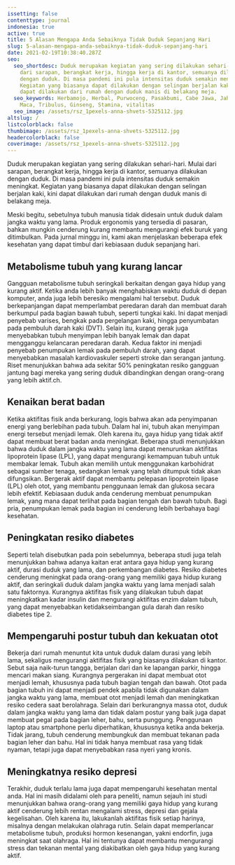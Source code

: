 ```yaml
---
issetting: false
contenttype: journal
indonesia: true
active: true
title: 5 Alasan Mengapa Anda Sebaiknya Tidak Duduk Sepanjang Hari
slug: 5-alasan-mengapa-anda-sebaiknya-tidak-duduk-sepanjang-hari
date: 2021-02-19T10:38:40.287Z
seo:
  seo_shortdesc: Duduk merupakan kegiatan yang sering dilakukan sehari-hari. Mulai
    dari sarapan, berangkat kerja, hingga kerja di kantor, semuanya dilakukan
    dengan duduk. Di masa pandemi ini pula intensitas duduk semakin meningkat.
    Kegiatan yang biasanya dapat dilakukan dengan selingan berjalan kaki, kini
    dapat dilakukan dari rumah dengan duduk manis di belakang meja.
  seo_keywords: Herbamojo, Herbal, Purwoceng, Pasakbumi, Cabe Jawa, Jahe Merah,
    Maca, Tribulus, Ginseng, Stamina, vitalitas
  seo_image: /assets/rsz_1pexels-anna-shvets-5325112.jpg
altslug: /
listcolorblack: false
thumbimage: /assets/rsz_1pexels-anna-shvets-5325112.jpg
headercolorblack: false
coverimage: /assets/rsz_1pexels-anna-shvets-5325112.jpg
---
```

Duduk merupakan kegiatan yang sering dilakukan sehari-hari. Mulai dari sarapan, berangkat kerja, hingga kerja di kantor, semuanya dilakukan dengan duduk. Di masa pandemi ini pula intensitas duduk semakin meningkat. Kegiatan yang biasanya dapat dilakukan dengan selingan berjalan kaki, kini dapat dilakukan dari rumah dengan duduk manis di belakang meja.


Meski begitu, sebetulnya tubuh manusia tidak didesain untuk duduk dalam jangka waktu yang lama. Produk ergonomis yang tersedia di pasaran, bahkan mungkin cenderung kurang membantu mengurangi efek buruk yang ditimbulkan. Pada jurnal minggu ini, kami akan menjelaskan beberapa efek kesehatan yang dapat timbul dari kebiasaan duduk sepanjang hari.

## Metabolisme tubuh yang kurang lancar 


Gangguan metabolisme tubuh seringkali berkaitan dengan gaya hidup yang kurang aktif. Ketika anda lebih banyak menghabiskan waktu duduk di depan komputer, anda juga lebih beresiko mengalami hal tersebut. Duduk berkepanjangan dapat memperlambat peredaran darah dan membuat darah berkumpul pada bagian bawah tubuh, seperti tungkai kaki. Ini dapat menjadi penyebab varises, bengkak pada pergelangan kaki, hingga penyumbatan pada pembuluh darah kaki (DVT).
Selain itu, kurang gerak juga menyebabkan tubuh menyimpan lebih banyak lemak dan dapat mengganggu kelancaran peredaran darah. Kedua faktor ini menjadi penyebab penumpukan lemak pada pembuluh darah, yang dapat menyebabkan masalah kardiovaskuler seperti stroke dan serangan jantung. Riset menunjukkan bahwa ada sekitar 50% peningkatan resiko gangguan jantung bagi mereka yang sering duduk dibandingkan dengan orang-orang yang lebih aktif.ch.

## Kenaikan berat badan


Ketika aktifitas fisik anda berkurang, logis bahwa akan ada penyimpanan energi yang berlebihan pada tubuh. Dalam hal ini, tubuh akan menyimpan energi tersebut menjadi lemak. Oleh karena itu, gaya hidup yang tidak aktif dapat membuat berat badan anda meningkat. Beberapa studi menunjukkan bahwa duduk dalam jangka waktu yang lama dapat menurunkan aktifitas lipoprotein lipase (LPL), yang dapat mengurangi kemampuan tubuh untuk membakar lemak. Tubuh akan memilih untuk menggunakan karbohidrat sebagai sumber tenaga, sedangkan lemak yang telah ditumpuk tidak akan difungsikan. 
Bergerak aktif dapat membantu pelepasan lipoprotein lipase (LPL) oleh otot, yang membantu penggunaan lemak dan glukosa secara lebih efektif. Kebiasaan duduk anda cenderung membuat penumpukan lemak, yang mana dapat terlihat pada bagian tengah dan bawah tubuh. Bagi pria, penumpukan lemak pada bagian ini cenderung lebih berbahaya bagi kesehatan.

## Peningkatan resiko diabetes


Seperti telah disebutkan pada poin sebelumnya, beberapa studi juga telah menunjukkan bahwa adanya kaitan erat antara gaya hidup yang kurang aktif, durasi duduk yang lama, dan perkembangan diabetes. Resiko diabetes cenderung meningkat pada orang-orang yang memiliki gaya hidup kurang aktif, dan seringkali duduk dalam jangka waktu yang lama menjadi salah satu faktornya. Kurangnya aktifitas fisik yang dilakukan tubuh dapat meningkatkan kadar insulin dan mengurangi aktifitas enzim dalam tubuh, yang dapat menyebabkan ketidakseimbangan gula darah dan resiko diabetes tipe 2.

## Mempengaruhi postur tubuh dan kekuatan otot


Bekerja dari rumah menuntut kita untuk duduk dalam durasi yang lebih lama, sekaligus mengurangi aktifitas fisik yang biasanya dilakukan di kantor. Sebut saja naik-turun tangga, berjalan dari dan ke lapangan parkir, hingga mencari makan siang. Kurangnya pergerakan ini dapat membuat otot menjadi lemah, khususnya pada tubuh bagian tengah dan bawah. Otot pada bagian tubuh ini dapat menjadi pendek apabila tidak digunakan dalam jangka waktu yang lama, membuat otot menjadi lemah dan meningkatkan resiko cedera saat berolahraga.
Selain dari berkurangnya massa otot, duduk dalam jangka waktu yang lama dan tidak dalam postur yang baik juga dapat membuat pegal pada bagian leher, bahu, serta punggung. Penggunaan laptop atau smartphone perlu diperhatikan, khususnya ketika anda bekerja. Tidak jarang, tubuh cenderung membungkuk dan membuat tekanan pada bagian leher dan bahu. Hal ini tidak hanya membuat rasa yang tidak nyaman, tetapi juga dapat menyebabkan rasa nyeri yang kronis.

## Meningkatnya resiko depresi


Terakhir, duduk terlalu lama juga dapat mempengaruhi kesehatan mental anda. Hal ini masih didalami oleh para peneliti, namun sejauh ini studi menunjukkan bahwa orang-orang yang memiliki gaya hidup yang kurang aktif cenderung lebih rentan mengalami stress, depresi dan gejala kegelisahan. Oleh karena itu, lakukanlah aktifitas fisik setiap harinya, misalnya dengan melakukan olahraga rutin. Selain dapat memperlancar metabolisme tubuh, produksi hormon kesenangan, yakni endorfin, juga meningkat saat olahraga. Hal ini tentunya dapat membantu mengurangi stress dan tekanan mental yang diakibatkan oleh gaya hidup yang kurang aktif.